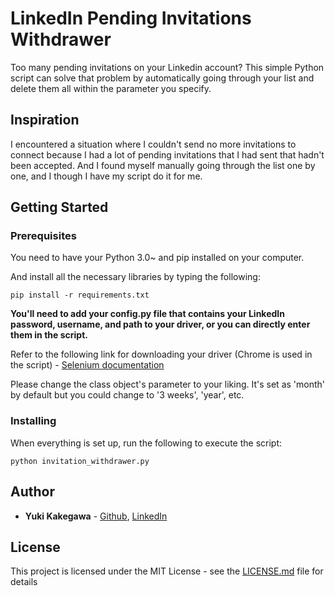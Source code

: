 # **LinkedIn Pending Invitations Withdrawer**

Too many pending invitations on your Linkedin account? 
This simple Python script can solve that problem by automatically going through your list and delete them all within the parameter you specify.

## **Inspiration**

I encountered a situation where I couldn't send no more invitations to connect because I had a lot of pending invitations that I had sent that hadn't been accepted. And I found myself manually going through the list one by one, and I though I have my script do it for me.

## **Getting Started**

### **Prerequisites**

You need to have your Python 3.0~ and pip installed on your computer.


And install all the necessary libraries by typing the following:


```
pip install -r requirements.txt
```


**You'll need to add your config.py file that contains your LinkedIn password, username, and path to your driver, or you can directly enter them in the script.**


Refer to the following link for downloading your driver (Chrome is used in the script) - 
[Selenium documentation](https://selenium-python.readthedocs.io/installation.html)

Please change the class object's parameter to your liking. It's set as 'month' by default but you could change to '3 weeks', 'year', etc. 


### **Installing**

When everything is set up, run the following to execute the script:

```
python invitation_withdrawer.py
```


## **Author**

* **Yuki Kakegawa** - [Github](https://github.com/stuffbyyuki), [LinkedIn](https://linkedin.com/in/yukikakegawa)


## **License**

This project is licensed under the MIT License - see the [LICENSE.md](LICENSE.md) file for details
